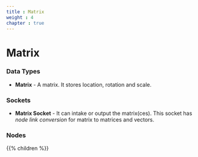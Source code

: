 ```yaml
---
title : Matrix
weight : 4
chapter : true
---
```


# Matrix

### Data Types

- **Matrix** - A matrix. It stores location, rotation and scale.

### Sockets

- **Matrix Socket** - It can intake or output the matrix(ces). This socket has *node link conversion*
    for matrix to matrices and vectors.

### Nodes
{{% children %}}
